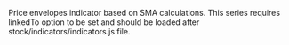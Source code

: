 Price envelopes indicator based on SMA calculations. This series requires linkedTo
option to be set and should be loaded after stock/indicators/indicators.js file.